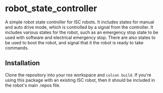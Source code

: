 # robot_state_controller
A simple robot state controller for ISC robots. It includes states for manual and auto drive mode, which is controlled by a signal from the controller. It includes various states for the robot, such as an  emergency stop state to be used with software and electrical emergency stop. There are also states to be used to boot the robot, and signal that it the robot is ready to take commands.

## Installation
Clone the repository into your ros workspace and `colcon build`. If you're using this package with an existing ISC robot, then it should be included in the robot's main .repos file.
